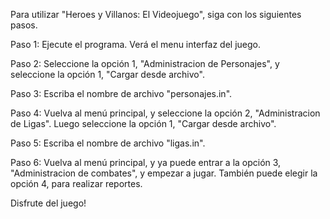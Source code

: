Para utilizar "Heroes y Villanos: El Videojuego", siga con los siguientes pasos.

Paso 1: Ejecute el programa. Verá el menu interfaz del juego.

Paso 2: Seleccione la opción 1, "Administracion de Personajes", y seleccione la opción 1, "Cargar desde archivo".

Paso 3: Escriba el nombre de archivo "personajes.in".

Paso 4: Vuelva al menú principal, y seleccione la opción 2, "Administracion de Ligas". Luego seleccione la opción 1, "Cargar desde archivo".

Paso 5: Escriba el nombre de archivo "ligas.in".

Paso 6: Vuelva al menú principal, y ya puede entrar a la opción 3, "Administracion de combates", y empezar a jugar. También puede elegir la opción 4, para realizar reportes.

Disfrute del juego!
